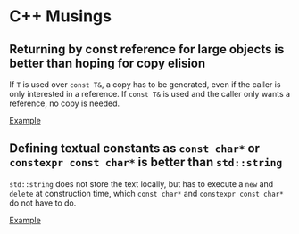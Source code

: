 # C++ Musings

## Returning by const reference for large objects is better than hoping for copy elision
If `T` is used over `const T&`, a copy has to be generated, even if the caller is only interested in a reference. If `const T&` is used and the caller only wants a reference, no copy is needed.

[Example](https://gcc.godbolt.org/z/fvKazz)

## Defining textual constants as `const char*` or `constexpr const char*` is better than `std::string`
`std::string` does not store the text locally, but has to execute a `new` and `delete` at construction time, which `const char*` and `constexpr const char*` do not have to do.

[Example](https://gcc.godbolt.org/z/ZvbzWc)
